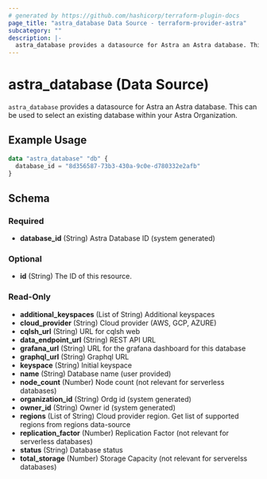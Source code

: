 ```yaml
---
# generated by https://github.com/hashicorp/terraform-plugin-docs
page_title: "astra_database Data Source - terraform-provider-astra"
subcategory: ""
description: |-
  astra_database provides a datasource for Astra an Astra database. This can be used to select an existing database within your Astra Organization.
---
```


# astra_database (Data Source)

`astra_database` provides a datasource for Astra an Astra database. This can be used to select an existing database within your Astra Organization.

## Example Usage

```terraform
data "astra_database" "db" {
  database_id = "8d356587-73b3-430a-9c0e-d780332e2afb"
}
```

<!-- schema generated by tfplugindocs -->
## Schema

### Required

- **database_id** (String) Astra Database ID (system generated)

### Optional

- **id** (String) The ID of this resource.

### Read-Only

- **additional_keyspaces** (List of String) Additional keyspaces
- **cloud_provider** (String) Cloud provider (AWS, GCP, AZURE)
- **cqlsh_url** (String) URL for cqlsh web
- **data_endpoint_url** (String) REST API URL
- **grafana_url** (String) URL for the grafana dashboard for this database
- **graphql_url** (String) Graphql URL
- **keyspace** (String) Initial keyspace
- **name** (String) Database name (user provided)
- **node_count** (Number) Node count (not relevant for serverless databases)
- **organization_id** (String) Ordg id (system generated)
- **owner_id** (String) Owner id (system generated)
- **regions** (List of String) Cloud provider region. Get list of supported regions from regions data-source
- **replication_factor** (Number) Replication Factor (not relevant for serverless databases)
- **status** (String) Database status
- **total_storage** (Number) Storage Capacity (not relevant for serverelss databases)


